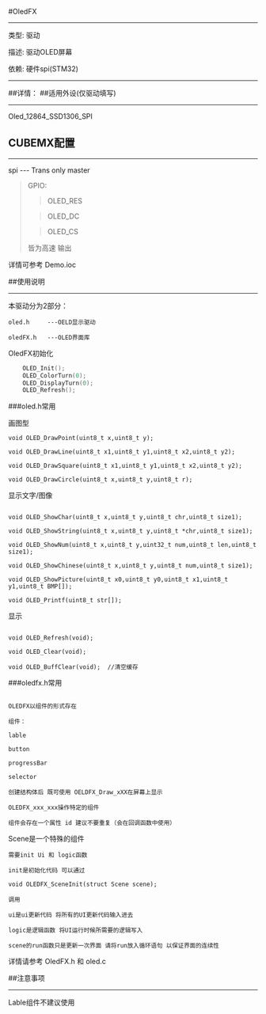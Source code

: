 #OledFX

---

类型: 驱动

描述: 驱动OLED屏幕

依赖: 硬件spi(STM32)

---

##详情：
##适用外设(仅驱动填写)

---
Oled_12864_SSD1306_SPI

## CUBEMX配置

---
spi --- Trans only master 

>GPIO:
>>OLED_RES  
>
> >OLED_DC
>
>>OLED_CS
>
> 皆为高速 输出
 
详情可参考 Demo.ioc

##使用说明

---

本驱动分为2部分：

    oled.h     ---OELD显示驱动

    oledFX.h   ---OLED界面库


OledFX初始化
```c
    OLED_Init();
    OLED_ColorTurn(0);
    OLED_DisplayTurn(0);
    OLED_Refresh();
```

###oled.h常用

画图型
~~~
void OLED_DrawPoint(uint8_t x,uint8_t y);

void OLED_DrawLine(uint8_t x1,uint8_t y1,uint8_t x2,uint8_t y2);

void OLED_DrawSquare(uint8_t x1,uint8_t y1,uint8_t x2,uint8_t y2);

void OLED_DrawCircle(uint8_t x,uint8_t y,uint8_t r);
~~~
显示文字/图像
~~~

void OLED_ShowChar(uint8_t x,uint8_t y,uint8_t chr,uint8_t size1);

void OLED_ShowString(uint8_t x,uint8_t y,uint8_t *chr,uint8_t size1);

void OLED_ShowNum(uint8_t x,uint8_t y,uint32_t num,uint8_t len,uint8_t size1);

void OLED_ShowChinese(uint8_t x,uint8_t y,uint8_t num,uint8_t size1);

void OLED_ShowPicture(uint8_t x0,uint8_t y0,uint8_t x1,uint8_t y1,uint8_t BMP[]);

void OLED_Printf(uint8_t str[]);
~~~

显示
~~~

void OLED_Refresh(void);

void OLED_Clear(void);

void OLED_BuffClear(void);  //清空缓存
~~~

###oledfx.h常用
~~~

OLEDFX以组件的形式存在

组件：

lable

button

progressBar

selector

创建结构体后 既可使用 OELDFX_Draw_xXX在屏幕上显示

OLEDFX_xxx_xxx操作特定的组件

组件会存在一个属性 id 建议不要重复（会在回调函数中使用）

~~~

Scene是一个特殊的组件
~~~
需要init Ui 和 logic函数

init是初始化代码 可以通过

void OLEDFX_SceneInit(struct Scene scene);

调用

ui是ui更新代码 将所有的UI更新代码输入进去

logic是逻辑函数 将UI运行时候所需要的逻辑写入

scene的run函数只是更新一次界面 请将run放入循环语句 以保证界面的连续性

~~~

详情请参考 OledFX.h 和 oled.c

##注意事项

---

Lable组件不建议使用